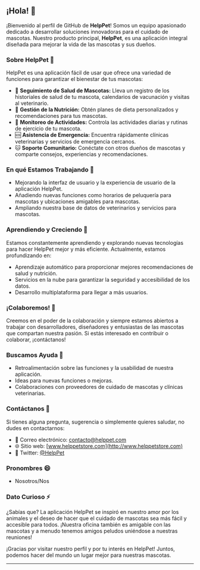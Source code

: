 ## ¡Hola! 👋

¡Bienvenido al perfil de GitHub de **HelpPet**! Somos un equipo apasionado dedicado a desarrollar soluciones innovadoras para el cuidado de mascotas. Nuestro producto principal, **HelpPet**, es una aplicación integral diseñada para mejorar la vida de las mascotas y sus dueños.

### Sobre HelpPet 🐾

HelpPet es una aplicación fácil de usar que ofrece una variedad de funciones para garantizar el bienestar de tus mascotas:

- 🐶 **Seguimiento de Salud de Mascotas:** Lleva un registro de los historiales de salud de tu mascota, calendarios de vacunación y visitas al veterinario.
- 🍖 **Gestión de la Nutrición:** Obtén planes de dieta personalizados y recomendaciones para tus mascotas.
- 🏃 **Monitoreo de Actividades:** Controla las actividades diarias y rutinas de ejercicio de tu mascota.
- 🆘 **Asistencia de Emergencia:** Encuentra rápidamente clínicas veterinarias y servicios de emergencia cercanos.
- 🐱 **Soporte Comunitario:** Conéctate con otros dueños de mascotas y comparte consejos, experiencias y recomendaciones.

### En qué Estamos Trabajando 🔭

- Mejorando la interfaz de usuario y la experiencia de usuario de la aplicación HelpPet.
- Añadiendo nuevas funciones como horarios de peluquería para mascotas y ubicaciones amigables para mascotas.
- Ampliando nuestra base de datos de veterinarios y servicios para mascotas.

### Aprendiendo y Creciendo 🌱

Estamos constantemente aprendiendo y explorando nuevas tecnologías para hacer HelpPet mejor y más eficiente. Actualmente, estamos profundizando en:

- Aprendizaje automático para proporcionar mejores recomendaciones de salud y nutrición.
- Servicios en la nube para garantizar la seguridad y accesibilidad de los datos.
- Desarrollo multiplataforma para llegar a más usuarios.

### ¡Colaboremos! 👯

Creemos en el poder de la colaboración y siempre estamos abiertos a trabajar con desarrolladores, diseñadores y entusiastas de las mascotas que compartan nuestra pasión. Si estás interesado en contribuir o colaborar, ¡contáctanos!

### Buscamos Ayuda 🤔

- Retroalimentación sobre las funciones y la usabilidad de nuestra aplicación.
- Ideas para nuevas funciones o mejoras.
- Colaboraciones con proveedores de cuidado de mascotas y clínicas veterinarias.

### Contáctanos 💬

Si tienes alguna pregunta, sugerencia o simplemente quieres saludar, no dudes en contactarnos:

- 📧 Correo electrónico: [contacto@helppet.com](mailto:contacto@helppet.com)
- 🌐 Sitio web: [www.helppetstore.com](http://www.helppetstore.com)
- 📱 Twitter: [@HelpPet](https://twitter.com/HelpPet)

### Pronombres 😄

- Nosotros/Nos

### Dato Curioso ⚡

¿Sabías que? La aplicación HelpPet se inspiró en nuestro amor por los animales y el deseo de hacer que el cuidado de mascotas sea más fácil y accesible para todos. ¡Nuestra oficina también es amigable con las mascotas y a menudo tenemos amigos peludos uniéndose a nuestras reuniones!

¡Gracias por visitar nuestro perfil y por tu interés en HelpPet! Juntos, podemos hacer del mundo un lugar mejor para nuestras mascotas.

---
